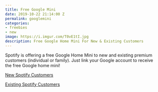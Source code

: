 ```yaml
---
title: Free Google Mini
date: 2019-10-22 21:14:00 Z
permalink: googlemini
categories:
- freebies
- new
image: https://i.imgur.com/T0vE1tI.jpg
description: Free Google Home Mini For New & Existing Customers
---
```


Spotify is offering a free Google Home Mini to new and existing premium customers (individual or family). Just link your Google account to receive the free Google home mini!

[New Spotify Customers](https://www.spotify.com/us/premium/)

[Existing Spotify Customers](https://www.spotify.com/us/googlehome/register)